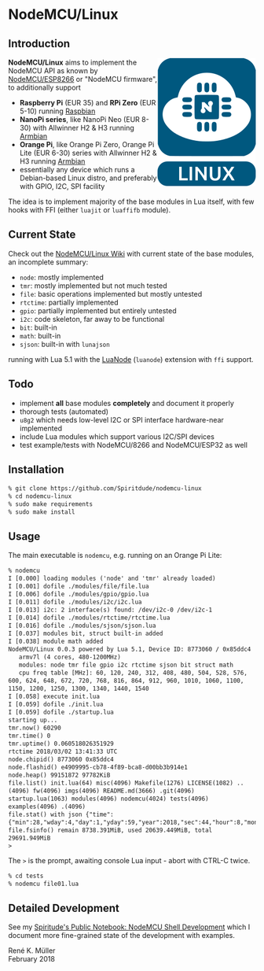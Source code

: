 # NodeMCU/Linux

## Introduction

<img src="https://raw.githubusercontent.com/Spiritdude/nodemcu-linux/master/imgs/nodemcu-linux.png" align=right>

**NodeMCU/Linux** aims to implement the NodeMCU API as known by [NodeMCU/ESP8266](https://github.com/nodemcu/nodemcu-firmware) or "NodeMCU firmware", to additionally support

- **Raspberry Pi** (EUR 35) and **RPi Zero** (EUR 5-10) running [Raspbian](https://www.raspberrypi.org/downloads/raspbian/)
- **NanoPi series**, like NanoPi Neo (EUR 8-30) with Allwinner H2 & H3 running [Armbian](https://armbian.org)
- **Orange Pi**, like Orange Pi Zero, Orange Pi Lite (EUR 6-30) series with Allwinner H2 & H3 running [Armbian](https://armbian.org)
- essentially any device which runs a Debian-based Linux distro, and preferably with GPIO, I2C, SPI facility

The idea is to implement majority of the base modules in Lua itself, with few hooks with FFI (either `luajit` or `luaffifb` module). 

## Current State

Check out the [NodeMCU/Linux Wiki](https://github.com/Spiritdude/nodemcu-linux/wiki) with current state of the base modules, an incomplete summary:
- `node`: mostly implemented
- `tmr`: mostly implemented but not much tested
- `file`: basic operations implemented but mostly untested
- `rtctime`: partially implemented
- `gpio`: partially implemented but entirely untested
- `i2c`: code skeleton, far away to be functional
- `bit`: built-in
- `math`: built-in
- `sjson`: built-in with `lunajson`

running with Lua 5.1 with the [LuaNode](https://github.com/ignacio/LuaNode) (`luanode`) extension with `ffi` support.

## Todo
- implement **all** base modules **completely** and document it properly
- thorough tests (automated)
- `u8g2` which needs low-level I2C or SPI interface hardware-near implemented
- include Lua modules which support various I2C/SPI devices
- test example/tests with NodeMCU/8266 and NodeMCU/ESP32 as well

## Installation

```
% git clone https://github.com/Spiritdude/nodemcu-linux
% cd nodemcu-linux
% sudo make requirements
% sudo make install
```

## Usage

The main executable is `nodemcu`, e.g. running on an Orange Pi Lite:

```
% nodemcu
I [0.000] loading modules ('node' and 'tmr' already loaded)
I [0.001] dofile ./modules/file/file.lua
I [0.006] dofile ./modules/gpio/gpio.lua
I [0.011] dofile ./modules/i2c/i2c.lua
I [0.013] i2c: 2 interface(s) found: /dev/i2c-0 /dev/i2c-1
I [0.014] dofile ./modules/rtctime/rtctime.lua
I [0.016] dofile ./modules/sjson/sjson.lua
I [0.037] modules bit, struct built-in added
I [0.038] module math added
NodeMCU/Linux 0.0.3 powered by Lua 5.1, Device ID: 8773060 / 0x85ddc4
   armv7l (4 cores, 480-1200MHz)
   modules: node tmr file gpio i2c rtctime sjson bit struct math
   cpu freq table [MHz]: 60, 120, 240, 312, 408, 480, 504, 528, 576, 600, 624, 648, 672, 720, 768, 816, 864, 912, 960, 1010, 1060, 1100, 1150, 1200, 1250, 1300, 1340, 1440, 1540
I [0.058] execute init.lua
I [0.059] dofile ./init.lua
I [0.059] dofile ./startup.lua
starting up...
tmr.now() 60290
tmr.time() 0
tmr.uptime() 0.060518026351929
rtctime 2018/03/02 13:41:33 UTC
node.chipid() 8773060 0x85ddc4
node.flashid() e4909995-cb78-4f89-bca8-d00bb3b914e1
node.heap() 99151872 97782KiB
file.list() init.lua(64) misc(4096) Makefile(1276) LICENSE(1082) ..(4096) fw(4096) imgs(4096) README.md(3666) .git(4096) startup.lua(1063) modules(4096) nodemcu(4024) tests(4096) examples(4096) .(4096) 
file.stat() with json {"time":{"min":28,"wday":4,"day":1,"yday":59,"year":2018,"sec":44,"hour":8,"mon":3},"is_arch":false,"name":"README.md","is_sys":false,"is_rdonly":false,"is_hidden":false,"is_dir":false,"size":3666}
file.fsinfo() remain 8738.391MiB, used 20639.449MiB, total 29691.949MiB
> 
```

The `>` is the prompt, awaiting console Lua input - abort with CTRL-C twice.


```
% cd tests
% nodemcu file01.lua
```

## Detailed Development

See my [Spiritude's Public Notebook: NodeMCU Shell Development](https://spiritdude.wordpress.com/2018/02/26/nodemcu-linux/) which I document more fine-grained state of the development with examples.


Ren&eacute; K. M&uuml;ller<br>
February 2018
